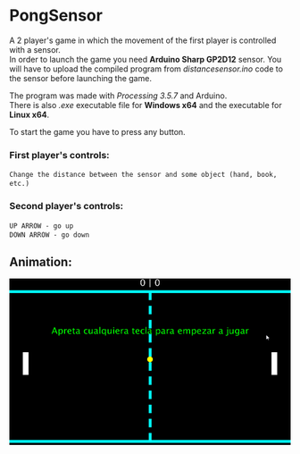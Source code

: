 # PongSensor

A 2 player's game in which the movement of the first player is controlled with a sensor.
<br>In order to launch the game you need <b>Arduino Sharp GP2D12</b> sensor. You will have to upload the compiled program from <i>distancesensor.ino</i> code to the sensor before launching the game.

The program was made with <i>Processing 3.5.7</i> and Arduino.
<br>There is also <i>.exe</i> executable file for <b>Windows x64</b> and the executable for <b>Linux x64</b>.


To start the game you have to press any button.

### First player's controls:
	Change the distance between the sensor and some object (hand, book, etc.)

### Second player's controls:
	UP ARROW - go up
	DOWN ARROW - go down


## Animation:
![](pong.gif)
